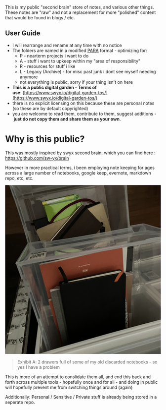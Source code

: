 This is my public "second brain" store of notes, and various other things.
These notes are "raw" and not a replacement for more "polished" content that would be found in blogs / etc.

## User Guide

-   I will rearrange and rename at any time with no notice
-   The folders are named in a modified [PARA](https://fortelabs.co/blog/para/) format - optimizing for:
    -   P - nearterm projects i want to do
    -   A - stuff i want to upkeep within my "area of responsibility"
    -   R - resources for stuff i like
    -   L - Legacy (Archive) - for misc past junk i dont see myself needing anymore
    -   not everything is public, sorry if your thing isn't on here
-   **This is a public digital garden - Terms of use**: [https://www.swyx.io/digital-garden-tos/](https://www.swyx.io/digital-garden-tos/)
-   there is no explicit licensing on this because these are personal notes (so these are by default copyrighted) 
- you are welcome to read them, contribute to them, suggest additions - **just do not copy them and share them as your own**.

# Why is this public?
This was mostly inspired by swyx second brain, which you can find here : https://github.com/sw-yx/brain

However in more practical terms, i been employing note keeping for ages across a large number of notebooks, google keep, evernote, markdown repo, etc, etc.

![old-notebook-collection](assets/2022/Nov/old-notebook-collection.jpeg)
> Exhibit A: 2 drawers full of some of my old discarded notebooks - so yes I have a problem

This is more of an attempt to conslidate them all, and end this back and forth across multiple tools - hopefully once and for all - and doing in public will hopefully prevent me from switching things around (again)

Additionally: Personal / Sensitive / Private stuff is already being stored in a seperate repo.